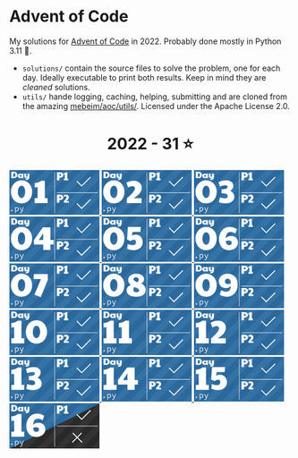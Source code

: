 # Advent of Code
My solutions for [Advent of Code](https://adventofcode.com/2022) in 2022. Probably done mostly in Python 3.11 🐍.

- `solutions/` contain the source files to solve the problem, one for each day. Ideally executable to print both results. Keep in mind they are _cleaned_ solutions.
- `utils/` hande logging, caching, helping, submitting and are cloned from the amazing [mebeim/aoc/utils/](https://github.com/mebeim/aoc/tree/master/utils). Licensed under the Apache License 2.0.

<!-- AOC TILES BEGIN -->
<h1 align="center">
  2022 - 31 ⭐
</h1>
<a href="solutions/day01.py">
  <img src="Media/2022/01.png" width="161px">
</a>
<a href="solutions/day02.py">
  <img src="Media/2022/02.png" width="161px">
</a>
<a href="solutions/day03.py">
  <img src="Media/2022/03.png" width="161px">
</a>
<a href="solutions/day04.py">
  <img src="Media/2022/04.png" width="161px">
</a>
<a href="solutions/day05.py">
  <img src="Media/2022/05.png" width="161px">
</a>
<a href="solutions/day06.py">
  <img src="Media/2022/06.png" width="161px">
</a>
<a href="solutions/day07.py">
  <img src="Media/2022/07.png" width="161px">
</a>
<a href="solutions/day08.py">
  <img src="Media/2022/08.png" width="161px">
</a>
<a href="solutions/day09.py">
  <img src="Media/2022/09.png" width="161px">
</a>
<a href="solutions/day10.py">
  <img src="Media/2022/10.png" width="161px">
</a>
<a href="solutions/day11.py">
  <img src="Media/2022/11.png" width="161px">
</a>
<a href="solutions/day12.py">
  <img src="Media/2022/12.png" width="161px">
</a>
<a href="solutions/day13.py">
  <img src="Media/2022/13.png" width="161px">
</a>
<a href="solutions/day14.py">
  <img src="Media/2022/14.png" width="161px">
</a>
<a href="solutions/day15.py">
  <img src="Media/2022/15.png" width="161px">
</a>
<a href="solutions/day16.py">
  <img src="Media/2022/16.png" width="161px">
</a>
<!-- AOC TILES END -->
